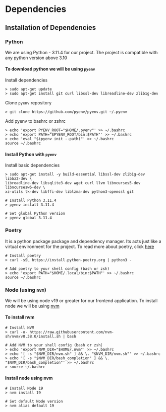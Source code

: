 

# Dependencies

## Installation of Dependencies

### Python

We are using Python - 3.11.4 for our project. The project is compatible with any python version above 3.10

#### To download python we will be using `pyenv`

Install dependencies
```
> sudo apt-get update
> sudo apt-get install git curl libssl-dev libreadline-dev zlib1g-dev
```

Clone `pyenv` repository
```
> git clone https://github.com/pyenv/pyenv.git ~/.pyenv
```

Add pyenv to bashrc or zshrc
```
> echo 'export PYENV_ROOT="$HOME/.pyenv"' >> ~/.bashrc
> echo 'export PATH="$PYENV_ROOT/bin:$PATH"' >> ~/.bashrc
> echo 'eval "$(pyenv init --path)"' >> ~/.bashrc
source ~/.bashrc
```

#### Install Python with `pyenv`

Install basic dependencies
```
> sudo apt-get install -y build-essential libssl-dev zlib1g-dev libbz2-dev \
libreadline-dev libsqlite3-dev wget curl llvm libncurses5-dev libncursesw5-dev \
xz-utils tk-dev libffi-dev liblzma-dev python3-openssl git
```

```
# Install Python 3.11.4
> pyenv install 3.11.4

# Set global Python version
> pyenv global 3.11.4
```

### Poetry
It is a python package package and dependency manager. Its acts just like a virtual environment for the project. To read more about poetry, click [here](https://python-poetry.org/)

```
# Install poetry
> curl -sSL https://install.python-poetry.org | python3 -

# Add poetry to your shell config (bash or zsh)
> echo 'export PATH="$HOME/.local/bin:$PATH"' >> ~/.bashrc
source ~/.bashrc
```

### Node (using `nvm`)
We will be using node v19 or greater for our frontend application. To install node we will be using [nvm](https://github.com/nvm-sh/nvm)

#### To install nvm
```
# Install NVM
> curl -o- https://raw.githubusercontent.com/nvm-sh/nvm/v0.38.0/install.sh | bash

# Add NVM to your shell config (bash or zsh)
> echo 'export NVM_DIR="$HOME/.nvm"' >> ~/.bashrc
> echo '[ -s "$NVM_DIR/nvm.sh" ] && \. "$NVM_DIR/nvm.sh"' >> ~/.bashrc
> echo '[ -s "$NVM_DIR/bash_completion" ] && \. "$NVM_DIR/bash_completion"' >> ~/.bashrc
> source ~/.bashrc
```

#### Install node using nvm
```
# Install Node 19
> nvm install 19

# Set default Node version
> nvm alias default 19
```

